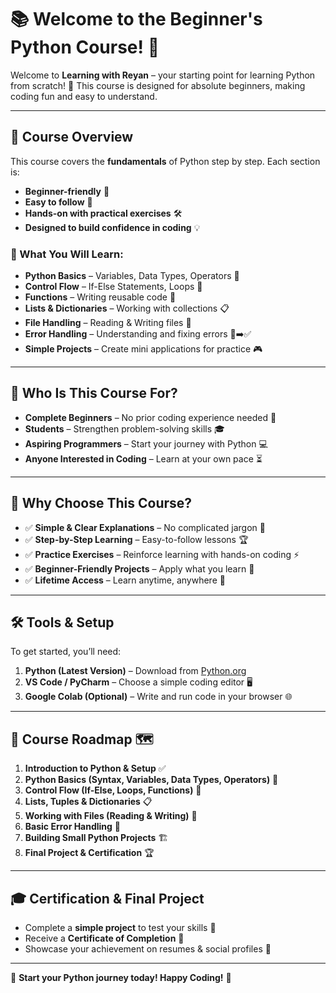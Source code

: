 # 📚 Welcome to the Beginner's Python Course! 🐍

Welcome to **Learning with Reyan** – your starting point for learning Python from scratch! 🚀 This course is designed for absolute beginners, making coding fun and easy to understand.

---

## 📌 Course Overview
This course covers the **fundamentals** of Python step by step. Each section is:
- **Beginner-friendly** 🎯
- **Easy to follow** 📖
- **Hands-on with practical exercises** 🛠️
- **Designed to build confidence in coding** 💡

### 🔹 What You Will Learn:
- **Python Basics** – Variables, Data Types, Operators 🔢
- **Control Flow** – If-Else Statements, Loops 🔄
- **Functions** – Writing reusable code 🔁
- **Lists & Dictionaries** – Working with collections 📋
- **File Handling** – Reading & Writing files 📂
- **Error Handling** – Understanding and fixing errors 🚫➡️✅
- **Simple Projects** – Create mini applications for practice 🎮

---

## 🎯 Who Is This Course For?
- **Complete Beginners** – No prior coding experience needed 👶
- **Students** – Strengthen problem-solving skills 🎓
- **Aspiring Programmers** – Start your journey with Python 💻
- **Anyone Interested in Coding** – Learn at your own pace ⏳

---

## 🚀 Why Choose This Course?
- ✅ **Simple & Clear Explanations** – No complicated jargon 📝
- ✅ **Step-by-Step Learning** – Easy-to-follow lessons 🏆
- ✅ **Practice Exercises** – Reinforce learning with hands-on coding ⚡
- ✅ **Beginner-Friendly Projects** – Apply what you learn 🎨
- ✅ **Lifetime Access** – Learn anytime, anywhere 📅

---

## 🛠️ Tools & Setup
To get started, you’ll need:
1. **Python (Latest Version)** – Download from [Python.org](https://www.python.org/)
2. **VS Code / PyCharm** – Choose a simple coding editor 🖥️
3. **Google Colab (Optional)** – Write and run code in your browser 🌐

---

## 📌 Course Roadmap 🗺️
1. **Introduction to Python & Setup** ✅
2. **Python Basics (Syntax, Variables, Data Types, Operators)** 🔢
3. **Control Flow (If-Else, Loops, Functions)** 🔄
4. **Lists, Tuples & Dictionaries** 📋
5. **Working with Files (Reading & Writing)** 📂
6. **Basic Error Handling** 🚫
7. **Building Small Python Projects** 🏗️
8. **Final Project & Certification** 🏆

---

## 🎓 Certification & Final Project
- Complete a **simple project** to test your skills 🎯
- Receive a **Certificate of Completion** 🎉
- Showcase your achievement on resumes & social profiles 💼

---

🚀 **Start your Python journey today! Happy Coding!** 🎉

